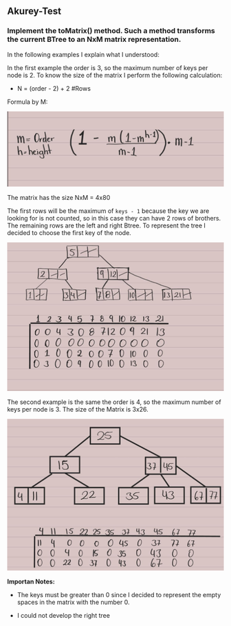 ## Akurey-Test
### Implement the toMatrix() method. Such a method transforms the current BTree to an NxM matrix representation.


In the following examples I explain what I understood:

In the first example the order is 3, so the maximum number of keys per node is 2. To know the size of the matrix I perform the following calculation:

- N = (order - 2) + 2  #Rows

Formula by M:

![Formula](formula.jpg)

The matrix has the size NxM = 4x80

The first rows will be the maximum of `keys - 1` because the key we are looking for is not counted, so in this case they can have 2 rows of brothers. The remaining rows are the left and right Btree. To represent the tree I decided to choose the first key of the node.


![Matrix Example 1](Ex1.jpg)

The second example is the same the order is 4, so the maximum number of keys per node is 3.  The size of the Matrix is 3x26.

![Matrix Example 2](Ex2.jpg)

**Importan Notes:**

- The keys must be greater than 0 since I decided to represent the empty spaces in the matrix with the number 0.

- I could not develop the right tree 


